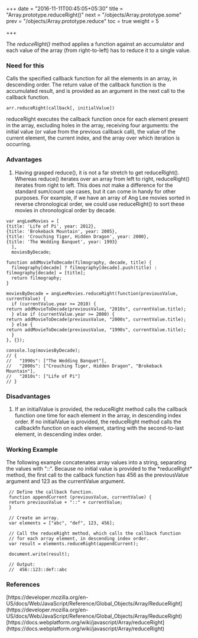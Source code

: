 +++
date = "2016-11-11T00:45:05+05:30"
title = "Array.prototype.reduceRight()"
next = "/objects/Array.prototype.some"
prev = "/objects/Array.prototype.reduce"
toc = true
weight = 5

+++

The *reduceRight()* method applies a function against an accumulator and each value of the array (from right-to-left) has to reduce it to a single value.

<h3>Need for this</h3>
Calls the specified callback function for all the elements in an array, in descending order. The return value of the callback function is the accumulated result, and is provided as an argument in the next call to the callback function.

    arr.reduceRight(callback[, initialValue])

reduceRight executes the callback function once for each element present in the array, excluding holes in the array, receiving four arguments: the initial value (or value from the previous callback call), the value of the current element, the current index, and the array over which iteration is occurring.


<h3>Advantages</h3>
<ol>
  <li>Having grasped reduce(), it is not a far stretch to get reduceRight(). Whereas reduce() iterates over an array from left to right, reduceRight() iterates from right to left. This does not make a difference for the standard sum/count use cases, but it can come in handy for other purposes. For example, if we have an array of Ang Lee movies sorted in reverse chronological order, we could use reduceRight() to sort these movies in chronological order by decade.</li>
</ol>

    var angLeeMovies = [
    {title: 'Life of Pi', year: 2012},
    {title: 'Brokeback Mountain', year: 2005},
    {title: 'Crouching Tiger, Hidden Dragon', year: 2000},
    {title: 'The Wedding Banquet', year: 1993}
      ],
      moviesByDecade;

    function addMovieToDecade(filmography, decade, title) {
      filmography[decade] ? filmography[decade].push(title) : filmography[decade] = [title];
      return filmography;
    }

    moviesByDecade = angLeeMovies.reduceRight(function(previousValue, currentValue) {
      if (currentValue.year >= 2010) {
    return addMovieToDecade(previousValue, "2010s", currentValue.title);
      } else if (currentValue.year >= 2000) {
    return addMovieToDecade(previousValue, "2000s", currentValue.title);
      } else {
    return addMovieToDecade(previousValue, "1990s", currentValue.title);
      }
    }, {});

    console.log(moviesByDecade);
    // {
    //   "1990s": ["The Wedding Banquet"],
    //   "2000s": ["Crouching Tiger, Hidden Dragon", "Brokeback Mountain"],
    //   "2010s": ["Life of Pi"]
    // }

<h3>Disadvantages</h3>
<ol>
  <li>If an initialValue is provided, the reduceRight method calls the callback function one time for each element in the array, in descending index order. If no initialValue is provided, the reduceRight method calls the callbackfn function on each element, starting with the second-to-last element, in descending index order.</li>
</ol>


<h3>Working Example</h3>
The following example concatenates array values into a string, separating the values with "::". Because no initial value is provided to the *reduceRight* method, the first call to the callback function has 456 as the previousValue argument and 123 as the currentValue argument.

     // Define the callback function.
     function appendCurrent (previousValue, currentValue) {
     return previousValue + "::" + currentValue;
     }

     // Create an array.
     var elements = ["abc", "def", 123, 456];

     // Call the reduceRight method, which calls the callback function
     // for each array element, in descending index order.
     var result = elements.reduceRight(appendCurrent);

     document.write(result);

     // Output:
     //  456::123::def::abc

<h3>References</h3>
[https://developer.mozilla.org/en-US/docs/Web/JavaScript/Reference/Global_Objects/Array/ReduceRight](https://developer.mozilla.org/en-US/docs/Web/JavaScript/Reference/Global_Objects/Array/ReduceRight)<br/>
[https://docs.webplatform.org/wiki/javascript/Array/reduceRight](https://docs.webplatform.org/wiki/javascript/Array/reduceRight)<br/>